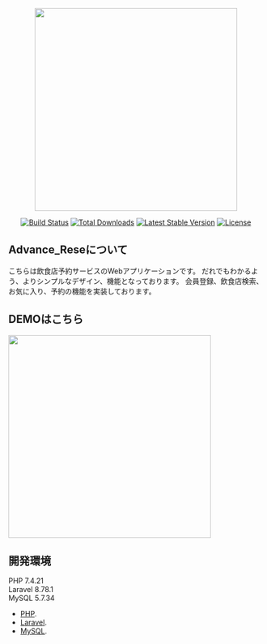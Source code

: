 <p align="center"><a href="https://laravel.com" target="_blank"><img src="https://raw.githubusercontent.com/laravel/art/master/logo-lockup/5%20SVG/2%20CMYK/1%20Full%20Color/laravel-logolockup-cmyk-red.svg" width="400"></a></p>

<p align="center">
<a href="https://travis-ci.org/laravel/framework"><img src="https://travis-ci.org/laravel/framework.svg" alt="Build Status"></a>
<a href="https://packagist.org/packages/laravel/framework"><img src="https://img.shields.io/packagist/dt/laravel/framework" alt="Total Downloads"></a>
<a href="https://packagist.org/packages/laravel/framework"><img src="https://img.shields.io/packagist/v/laravel/framework" alt="Latest Stable Version"></a>
<a href="https://packagist.org/packages/laravel/framework"><img src="https://img.shields.io/packagist/l/laravel/framework" alt="License"></a>
</p>

## Advance_Reseについて

こちらは飲食店予約サービスのWebアプリケーションです。
だれでもわかるよう、よりシンプルなデザイン、機能となっております。
会員登録、飲食店検索、お気に入り、予約の機能を実装しております。

## DEMOはこちら

<img src="resource/demo/rese_small.gif" width="400">

## 開発環境

PHP 7.4.21  
Laravel 8.78.1  
MySQL 5.7.34  
- [PHP](https://www.php.net/).
- [Laravel](https://laravel.com/).
- [MySQL](https://www.mysql.com/jp/).


